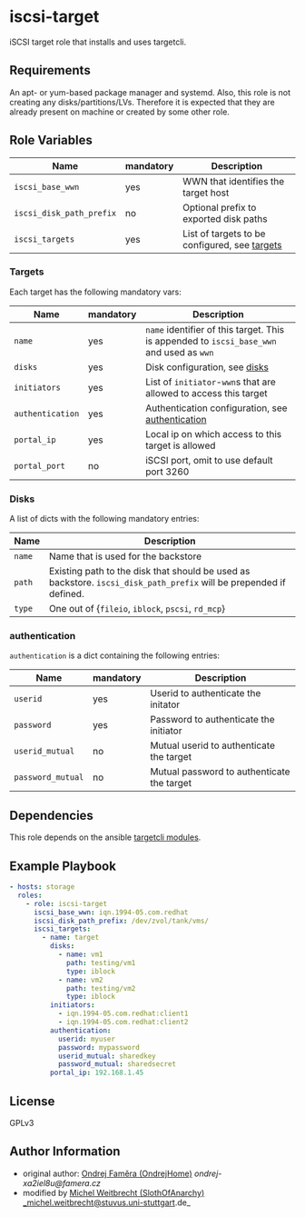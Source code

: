 # iscsi-target

iSCSI target role that installs and uses targetcli.

## Requirements

An apt- or yum-based package manager and systemd. 
Also, this role is not creating any disks/partitions/LVs. Therefore it is expected that they are already present on machine or created by some other role.

## Role Variables

| Name                  | mandatory  | Description                                                                                  |
|-----------------------|------------|---------------------------------------------------------------------------------------------|
| `iscsi_base_wwn`              | yes  | WWN that identifies the target host |
| `iscsi_disk_path_prefix`       | no | Optional prefix to exported disk paths                                    |
| `iscsi_targets`     | yes | List of targets to be configured, see [targets](#targets)                                              |


### Targets

Each target has the following mandatory vars:

| Name                  | mandatory | Description                                                                            |
|-----------------------|--------|-----------------------------------------------------------------------------------------|
| `name`                | yes |`name` identifier of this target. This is appended to `iscsi_base_wwn` and used as `wwn`    |
| `disks`               | yes | Disk configuration, see [disks](#disks)                                                    |
| `initiators`          | yes | List of `initiator`-`wwn`s that are allowed to access this target                          |
| `authentication`      | yes | Authentication configuration, see [authentication](#authentication)                        |
| `portal_ip`           | yes | Local ip on which access to this target is allowed                                         |
| `portal_port`         | no | iSCSI port, omit to use default port 3260                                                   |


### Disks

A list of dicts with the following mandatory entries:

| Name                  | Description                                                                                             |
|-----------------------|---------------------------------------------------------------------------------------------------------|
| `name`                | Name that is used for the backstore                                                                     |
| `path`                | Existing path to the disk that should be used as backstore. `iscsi_disk_path_prefix` will be prepended if defined. |
| `type`                | One out of {`fileio`, `iblock`, `pscsi`, `rd_mcp`}                                                      |

### authentication

`authentication` is a dict containing the following entries:

| Name                  | mandatory  | Description                                                                                  |
|-----------------------|------------|----------------------------------------------------------------------------------------------|
| `userid`              | yes  | Userid to authenticate the initator                                                                |
| `password`            | yes | Password to authenticate the initiator                                                              |
| `userid_mutual`       | no | Mutual userid to authenticate the target                                                             |
| `password_mutual`     | no | Mutual password to authenticate the target                                                           |



## Dependencies

This role depends on the ansible [targetcli modules](https://github.com/stuvusIT/targetcli-modules).

## Example Playbook
```yml
- hosts: storage
  roles:
    - role: iscsi-target
      iscsi_base_wwn: iqn.1994-05.com.redhat
      iscsi_disk_path_prefix: /dev/zvol/tank/vms/
      iscsi_targets:
        - name: target
          disks:
            - name: vm1
              path: testing/vm1
              type: iblock
            - name: vm2
              path: testing/vm2
              type: iblock
          initiators:
            - iqn.1994-05.com.redhat:client1
            - iqn.1994-05.com.redhat:client2
          authentication:
            userid: myuser
            password: mypassword
            userid_mutual: sharedkey
            password_mutual: sharedsecret
          portal_ip: 192.168.1.45
```

## License

GPLv3

## Author Information
* original author: [Ondrej Faměra (OndrejHome)](https://github.com/OndrejHome/) _ondrej-xa2iel8u@famera.cz_
* modified by [Michel Weitbrecht (SlothOfAnarchy)](https://github.com/SlothOfAnarchy) _michel.weitbrecht@stuvus.uni-stuttgart.de_
